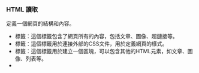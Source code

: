 ### HTML 讀取
定義一個網頁的結構和內容。
* <body> 標籤：這個標籤包含了網頁所有的內容，包括文章、圖像、超鏈接等。

* <link> 標籤：這個標籤用於連接外部的CSS文件，用於定義網頁的樣式。

* <div> 標籤：這個標籤用於建立一個區塊，可以包含其他的HTML元素，如文章、圖像、列表等。

* <script> 標籤：這個標籤用於嵌入JavaScript代碼，JavaScript代碼可以實現網頁的動態效果。

* <img> 標籤：這個標籤用於插入圖像。

* <table>、<tr>、<td> 標籤：這些標籤用於建立表格。<table> 標籤建立表格，<tr> 標籤建立表格的行，<td> 標籤建立表格的單元格。

* <a> 標籤：這個標籤用於建立超鏈接，可以連接到其他的網頁或網站。



